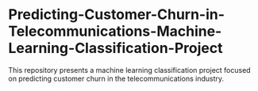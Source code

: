 # Predicting-Customer-Churn-in-Telecommunications-Machine-Learning-Classification-Project
This repository presents a machine learning classification project focused on predicting customer churn in the telecommunications industry. 
